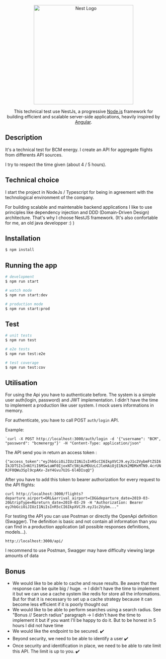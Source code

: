 <p align="center">
  <a href="http://nestjs.com/" target="blank"><img src="https://nestjs.com/img/logo_text.svg" width="320" alt="Nest Logo" /></a>
</p>

[travis-image]: https://api.travis-ci.org/nestjs/nest.svg?branch=master
[travis-url]: https://travis-ci.org/nestjs/nest
[linux-image]: https://img.shields.io/travis/nestjs/nest/master.svg?label=linux
[linux-url]: https://travis-ci.org/nestjs/nest
  
  <p align="center">This technical test use NestJs, a progressive <a href="http://nodejs.org" target="blank">Node.js</a> framework for building efficient and scalable server-side applications, heavily inspired by <a href="https://angular.io" target="blank">Angular</a>.</p>
    <p align="center">

## Description

It's a technical test for BCM energy. I create an API for aggregate flights from differents API sources.

I try to respect the time given (about 4 / 5 hours).

## Technical choice

I start the project in NodeJs / Typescript for being in agreement with the technological environment of the company.

For building scalable and maintenable backend applications I like to use principles like dependency injection and DDD (Domain-Driven Design) architecture. That's why I choose NestJS framework. (It's also confortable for me, an old java developper :) )

## Installation

```bash
$ npm install
```

## Running the app

```bash
# development
$ npm run start

# watch mode
$ npm run start:dev

# production mode
$ npm run start:prod
```

## Test

```bash
# unit tests
$ npm run test

# e2e tests
$ npm run test:e2e

# test coverage
$ npm run test:cov
```

## Utilisation

For using the Api you have to authenticate before.
The system is a simple user auth(login, password) and JWT implementation.
I didn't have the time to implement a production like user system. I mock users informations in memory.

For authenticate, you have to call POST `auth/login` API.

Example:

 `̀ curl -X POST http://localhost:3000/auth/login -d '{"username": "BCM", "password": "bcmenergy"}' -H "Content-Type: application/json"`

 The API send you in return an access token :

 `{"access_token":"eyJhbGciOiJIUzI1NiIsInR5cCI6IkpXVCJ9.eyJ1c2VybmFtZSI6IkJDTSIsInN1YiI6MSwiaWF0IjoxNTc5NjAzMDUzLCJleHAiOjE1Nzk2MDMxMTN9.4crUNRJF0QWu3Spl9cpAKv-ZeY4Gvu7U2G-6l4DIsqQ"}`

After you have to add this token to bearer authorization for every request to the API flights:

`curl http://localhost:3000/flights?departure_airport=ORL&arrival_airport=CDG&departure_date=2019-03-20&tripType=R&return_date=2019-03-29 -H "Authorization: Bearer eyJhbGciOiJIUzI1NiIsInR5cCI6IkpXVCJ9.eyJ1c2Vybm..."`

For testing the API you can use Postman or directly the OpenApi definition (Swagger). The definition is basic and not contain all information than you can find in a production application (all possible responses definitions, models...).

`http://localhost:3000/api/`

I recommend to use Postman, Swagger may have difficulty viewing large amounts of data

## Bonus

* We would like to be able to cache and reuse results. Be aware that the response can be quite big / huge.
  -> I didn't have the time to implement it but we can use a cache system like redis for store all the informations. But for that it is necessary to set up a cache strategy because it can become less efficient if it is poorly thought out
 * We would like to be able to perform searches using a search radius. See "Bonus // Search radius" paragraph
  -> I didn't have the time to implement it but if you want I'll be happy to do it. But to be honest in 5 hours I did not have time
 * We would like the endpoint to be secured. :heavy_check_mark:
 * Beyond security, we need to be able to identify a user :heavy_check_mark:
 * Once security and identification in place, we need to be able to rate limit this API. The limit is up to you. :heavy_check_mark:
 